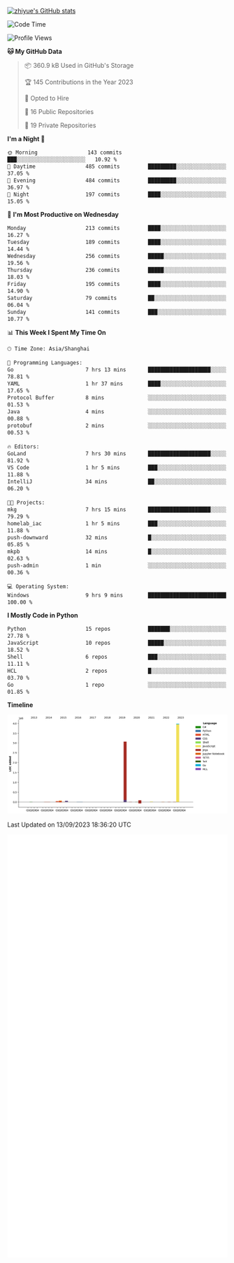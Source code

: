 
[![zhiyue's GitHub stats](https://github-readme-stats.vercel.app/api?username=zhiyue)](https://github.com/anuraghazra/github-readme-stats&&show_icons=true)

<!--START_SECTION:waka-->
![Code Time](http://img.shields.io/badge/Code%20Time-1%2C577%20hrs%2040%20mins-blue)

![Profile Views](http://img.shields.io/badge/Profile%20Views-2-blue)

**🐱 My GitHub Data** 

> 📦 360.9 kB Used in GitHub's Storage 
 > 
> 🏆 145 Contributions in the Year 2023
 > 
> 💼 Opted to Hire
 > 
> 📜 16 Public Repositories 
 > 
> 🔑 19 Private Repositories 
 > 
**I'm a Night 🦉** 

```text
🌞 Morning                143 commits         ███░░░░░░░░░░░░░░░░░░░░░░   10.92 % 
🌆 Daytime                485 commits         █████████░░░░░░░░░░░░░░░░   37.05 % 
🌃 Evening                484 commits         █████████░░░░░░░░░░░░░░░░   36.97 % 
🌙 Night                  197 commits         ████░░░░░░░░░░░░░░░░░░░░░   15.05 % 
```
📅 **I'm Most Productive on Wednesday** 

```text
Monday                   213 commits         ████░░░░░░░░░░░░░░░░░░░░░   16.27 % 
Tuesday                  189 commits         ████░░░░░░░░░░░░░░░░░░░░░   14.44 % 
Wednesday                256 commits         █████░░░░░░░░░░░░░░░░░░░░   19.56 % 
Thursday                 236 commits         █████░░░░░░░░░░░░░░░░░░░░   18.03 % 
Friday                   195 commits         ████░░░░░░░░░░░░░░░░░░░░░   14.90 % 
Saturday                 79 commits          ██░░░░░░░░░░░░░░░░░░░░░░░   06.04 % 
Sunday                   141 commits         ███░░░░░░░░░░░░░░░░░░░░░░   10.77 % 
```


📊 **This Week I Spent My Time On** 

```text
🕑︎ Time Zone: Asia/Shanghai

💬 Programming Languages: 
Go                       7 hrs 13 mins       ████████████████████░░░░░   78.81 % 
YAML                     1 hr 37 mins        ████░░░░░░░░░░░░░░░░░░░░░   17.65 % 
Protocol Buffer          8 mins              ░░░░░░░░░░░░░░░░░░░░░░░░░   01.53 % 
Java                     4 mins              ░░░░░░░░░░░░░░░░░░░░░░░░░   00.88 % 
protobuf                 2 mins              ░░░░░░░░░░░░░░░░░░░░░░░░░   00.53 % 

🔥 Editors: 
GoLand                   7 hrs 30 mins       ████████████████████░░░░░   81.92 % 
VS Code                  1 hr 5 mins         ███░░░░░░░░░░░░░░░░░░░░░░   11.88 % 
IntelliJ                 34 mins             ██░░░░░░░░░░░░░░░░░░░░░░░   06.20 % 

🐱‍💻 Projects: 
mkg                      7 hrs 15 mins       ████████████████████░░░░░   79.29 % 
homelab_iac              1 hr 5 mins         ███░░░░░░░░░░░░░░░░░░░░░░   11.88 % 
push-downward            32 mins             █░░░░░░░░░░░░░░░░░░░░░░░░   05.85 % 
mkpb                     14 mins             █░░░░░░░░░░░░░░░░░░░░░░░░   02.63 % 
push-admin               1 min               ░░░░░░░░░░░░░░░░░░░░░░░░░   00.36 % 

💻 Operating System: 
Windows                  9 hrs 9 mins        █████████████████████████   100.00 % 
```

**I Mostly Code in Python** 

```text
Python                   15 repos            ███████░░░░░░░░░░░░░░░░░░   27.78 % 
JavaScript               10 repos            █████░░░░░░░░░░░░░░░░░░░░   18.52 % 
Shell                    6 repos             ███░░░░░░░░░░░░░░░░░░░░░░   11.11 % 
HCL                      2 repos             █░░░░░░░░░░░░░░░░░░░░░░░░   03.70 % 
Go                       1 repo              ░░░░░░░░░░░░░░░░░░░░░░░░░   01.85 % 
```



**Timeline**

![Lines of Code chart](https://raw.githubusercontent.com/zhiyue/zhiyue/main/assets/bar_graph.png)


 Last Updated on 13/09/2023 18:36:20 UTC
<!--END_SECTION:waka-->

<!-- [![Top Langs](https://github-readme-stats.vercel.app/api/top-langs/?username=zhiyue)](https://github.com/anuraghazra/github-readme-stats) -->

![](./github-metrics.svg)

